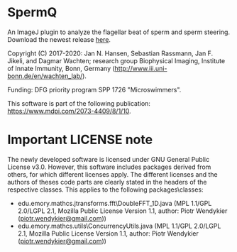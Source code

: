 # SpermQ
An ImageJ plugin to analyze the flagellar beat of sperm and sperm steering. Download the newest release [here](https://github.com/hansenjn/SpermQ/releases).

Copyright (C) 2017-2020: Jan N. Hansen, Sebastian Rassmann, Jan F. Jikeli, and Dagmar Wachten; research group Biophysical Imaging, Institute of Innate Immunity, Bonn, Germany (http://www.iii.uni-bonn.de/en/wachten_lab/).

Funding: DFG priority program SPP 1726 "Microswimmers".

This software is part of the following publication: https://www.mdpi.com/2073-4409/8/1/10.

# Important LICENSE note
The newly developed software is licensed under GNU General Public License v3.0. However, this software includes packages derived from others, for which different licenses apply. The different licenses and the authors of theses code parts are clearly stated in the headers of the respective classes. This applies to the following packages\classes:
- edu.emory.mathcs.jtransforms.fft\DoubleFFT_1D.java (MPL 1.1/GPL 2.0/LGPL 2.1, Mozilla Public License Version 1.1, author: Piotr Wendykier (piotr.wendykier@gmail.com))
- edu.emory.mathcs.utils\ConcurrencyUtils.java (MPL 1.1/GPL 2.0/LGPL 2.1, Mozilla Public License Version 1.1, author: Piotr Wendykier (piotr.wendykier@gmail.com))
